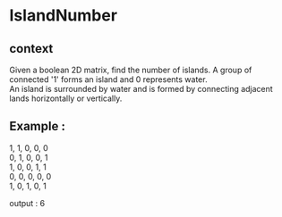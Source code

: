 # IslandNumber

## context 
Given a boolean 2D matrix, find the number of islands. A group of connected '1' forms an island and 0 represents water.  
An island is surrounded by water and is formed by connecting adjacent lands horizontally or vertically.  

## Example :
                  
1, 1, 0, 0, 0  
0, 1, 0, 0, 1  
1, 0, 0, 1, 1  
0, 0, 0, 0, 0  
1, 0, 1, 0, 1  
  
output : 6 


 
                   
